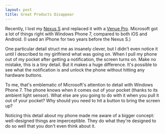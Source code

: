 ```yaml
---
layout: post
title: Great Products Disappear
---
```


Recently, I lost my [Nexus S][1] and replaced it with a [Venue
Pro][2]. Microsoft got a lot of things right with Windows Phone 7,
compared to both iOS and Android. (I used an iPhone for two years
before the Nexus S.)

One particular detail struct me as insanely clever, but I didn't
even notice it until I described to my girlfriend what was going
on. When I pull my phone out of my pocket after getting a notification,
the screen turns on. Make no mistake, this is a tiny detail. But
it makes a huge difference. It's possible to see what the notification
is and unlock the phone without hitting any hardware buttons.

To me, that's emblematic of Microsoft's attention to detail with
Windows Phone 7. The phone knows when it comes out of your pocket
(thanks to its ambient light sensor). What else are you going to
do with it when you pull it out of your pocket? Why should you need
to hit a button to bring the screen up?

Noticing this detail about my phone made me aware of a bigger
concept: well-designed things are imperceptible. They do what they're
designed to do so well that you don't even think about it.

[1]: http://www.android.com/devices/detail/nexus-s
[2]: http://en.wikipedia.org/wiki/Dell_Venue_Pro
